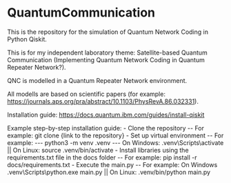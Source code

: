 # QuantumCommunication

This is the repository for the simulation of Quantum Network Coding in Python Qiskit.

This is for my independent laboratory theme: Satellite-based Quantum Communication (Implementing Quantum Network Coding in Quantum Repeater Network?).

QNC is modelled in a Quantum Repeater Network environment.

All modells are based on scientific papers (for example: https://journals.aps.org/pra/abstract/10.1103/PhysRevA.86.032331).

Installation guide: https://docs.quantum.ibm.com/guides/install-qiskit

Example step-by-step installation guide:
    - Clone the repository
        -- For example: git clone {link to the repository}
    - Set up virtual environment
        -- For example:
            --- python3 -m venv .venv
            --- On Windows: .venv\Scripts\activate || On Linux: source .venv/bin/activate
    - Install libraries using the requirements.txt file in the docs folder
        -- For example: pip install -r docs/requirements.txt
    - Execute the main.py
        -- For example: On Windows .venv\Scripts\python.exe main.py || On Linux: .venv/bin/python main.py